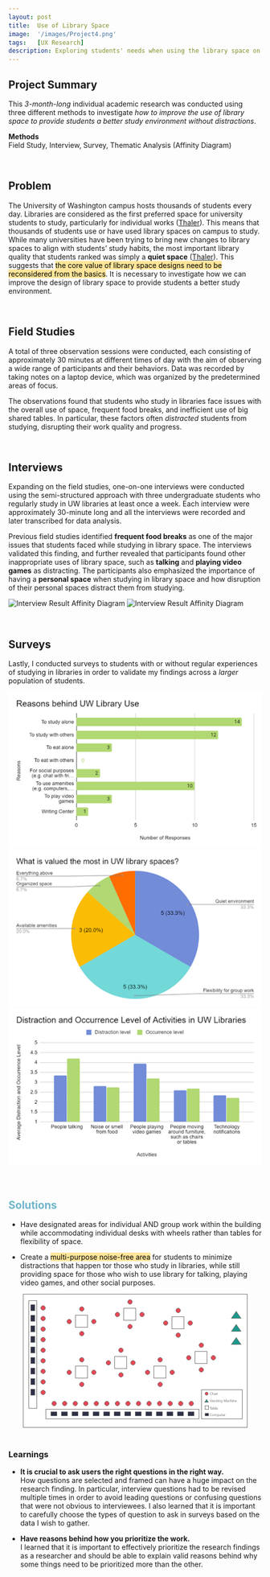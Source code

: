 ```yaml
---
layout: post
title:  Use of Library Space
image:  '/images/Project4.png'
tags:   [UX Research]
description: Exploring students' needs when using the library space on campus
---
```

## Project Summary
This *3-month-long* individual academic research was conducted using three different methods to investigate *how to improve the use of library space to provide students a better study environment without distractions*.<br>

**Methods** <br>
Field Study, Interview, Survey, Thematic Analysis (Affinity Diagram)

<br>

## Problem
The University of Washington campus hosts thousands of students every day. Libraries are considered as the first preferred space for university students to study, particularly for individual works ([Thaler](https://www.gensler.com/research-insight/gensler-research-institute/students-on-libraries)). This means that thousands of students use or have used library spaces on campus to study. While many universities have been trying to bring new changes to library spaces to align with students’ study habits, the most important library quality that students ranked was simply a **quiet space** ([Thaler](https://www.gensler.com/research-insight/gensler-research-institute/students-on-libraries)). This suggests that <mark style="background-color: #FFE599">the core value of library space designs need to be reconsidered from the basics</mark>. It is necessary to investigate how we can improve the design of library space to provide students a better study environment.

<br>

## Field Studies
A total of three observation sessions were conducted, each consisting of approximately 30 minutes at different times of day with the aim of observing a wide range of participants and their behaviors. Data was recorded by taking notes on a laptop device, which was organized by the predetermined areas of focus. 

The observations found that students who study in libraries face issues with the overall use of space, frequent food breaks, and inefficient use of big shared tables. In particular, these factors often *distracted* students from studying, disrupting their work quality and progress.

<br>

## Interviews
Expanding on the field studies, one-on-one interviews were conducted using the semi-structured approach with three undergraduate students who regularly study in UW libraries at least once a week. Each interview were approximately 30-minute long and all the interviews were recorded and later transcribed for data analysis.

Previous field studies identified **frequent food breaks** as one of the major issues that students faced while studying in library space. The interviews validated this finding, and further revealed that participants found other inappropriate uses of library space, such as **talking** and **playing video games** as distracting. The participants also emphasized the importance of having a **personal space** when studying in library space and how disruption of their personal spaces distract them from studying.

![Interview Result Affinity Diagram]({{site.baseurl}}/images/AffinityDiagram_1.png)
![Interview Result Affinity Diagram]({{site.baseurl}}/images/AffinityDiagram_2.png)

<br>

## Surveys
Lastly, I conducted surveys to students with or without regular experiences of studying in libraries in order to validate my findings across a *larger* population of students. 

<center><img src="/images/surveygraph1.png" alt="Survey reasons"></center>

<center><img src="/images/surveygraph2.png" alt="Survey value"></center>

<center><img src="/images/surveygraph3.png" alt="Survey distraction"></center> <br>

<br>

## <span style="color: #6fb4ca;">Solutions</span>

* Have designated areas for individual AND group work within the building while accommodating individual desks with wheels rather than tables for flexibility of space.

* Create a <mark style="background-color: #FFE599">multi-purpose noise-free area</mark> for students to minimize distractions that happen tor those who study in libraries, while still providing space for those who wish to use library for talking, playing video games, and other social purposes.

<center><img src="/images/layout.png" alt="Multi-purpose area layout"></center> <br>

### Learnings
* **It is crucial to ask users the right questions in the right way.**<br>
How questions are selected and framed can have a huge impact on the research finding. In particular, interview questions had to be revised multiple times in order to avoid leading questions or confusing questions that were not obvious to interviewees. I also learned that it is important to carefully choose the types of question to ask in surveys based on the data I wish to gather.

* **Have reasons behind how you prioritize the work.**<br>
I learned that it is important to effectively prioritize the research findings as a researcher and should be able to explain valid reasons behind why some things need to be prioritized more than the other.

